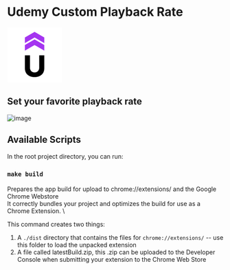 # Udemy Custom Playback Rate
![alt text](https://github.com/ogzhnsbs/udemy-custom-playback-rate/blob/main/public/images/icon.png) 

## Set your favorite playback rate
<img width="186" alt="image" src="https://user-images.githubusercontent.com/11215801/155684162-26402f30-8713-41a7-b6f5-47714de6bf33.png">

## Available Scripts

In the root project directory, you can run:

### `make build`

Prepares the app build for upload to chrome://extensions/ and the Google Chrome Webstore \
It correctly bundles your project and optimizes the build for use as a Chrome Extension. \

This command creates two things:

1.  A `./dist` directory that contains the files for `chrome://extensions/` -- use this folder to load the unpacked extension
2.  A file called latestBuild.zip, this .zip can be uploaded to the Developer Console when submitting your extension to the Chrome Web Store
